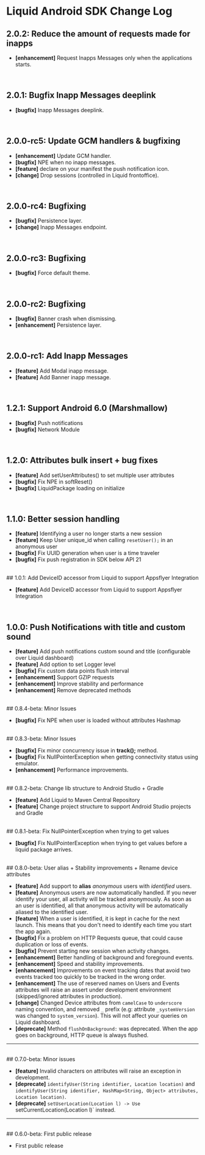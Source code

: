 # Liquid Android SDK Change Log

## 2.0.2: Reduce the amount of requests made for inapps

  * **[enhancement]** Request Inapps Messages only when the applications starts.

<br>

## 2.0.1: Bugfix Inapp Messages deeplink

  * **[bugfix]** Inapp Messages deeplink.

<br>

## 2.0.0-rc5: Update GCM handlers & bugfixing

  * **[enhancement]** Update GCM handler.
  * **[bugfix]** NPE when no inapp messages.
  * **[feature]** declare on your manifest the push notification icon.
  * **[change]** Drop sessions (controlled in Liquid frontoffice).

<br>


## 2.0.0-rc4: Bugfixing

  * **[bugfix]** Persistence layer.
  * **[change]** Inapp Messages endpoint.

<br>

## 2.0.0-rc3: Bugfixing

  * **[bugfix]** Force default theme.

<br>

## 2.0.0-rc2: Bugfixing

  * **[bugfix]** Banner crash when dismissing.
  * **[enhancement]** Persistence layer.

<br>

## 2.0.0-rc1: Add Inapp Messages

  * **[feature]** Add Modal inapp message.
  * **[feature]** Add Banner inapp message.

<br>

## 1.2.1: Support Android 6.0 (Marshmallow)

  * **[bugfix]** Push notifications
  * **[bugfix]** Network Module

<br>

## 1.2.0: Attributes bulk insert + bug fixes

  * **[feature]** Add setUserAttributes() to set multiple user attributes
  * **[bugfix]** Fix NPE in softReset()
  * **[bugfix]** LiquidPackage loading on initialize

<br>

## 1.1.0: Better session handling

  * **[feature]** Identifying a user no longer starts a new session
  * **[feature]** Keep User unique_id when calling `resetUser();` in an anonymous user
  * **[bugfix]** Fix UUID generation when user is a time traveler
  * **[bugfix]** Fix push registration in SDK below API 21

<br>
## 1.0.1: Add DeviceID accessor from Liquid to support Appsflyer Integration

  * **[feature]** Add DeviceID accessor from Liquid to support Appsflyer Integration

<br>

## 1.0.0: Push Notifications with title and custom sound

  * **[feature]** Add push notifications custom sound and title (configurable over Liquid dashboard)
  * **[feature]** Add option to set Logger level
  * **[bugfix]** Fix custom data points flush interval
  * **[enhancement]** Support GZIP requests
  * **[enhancement]** Improve stability and performance
  * **[enhancement]** Remove deprecated methods

<br>
## 0.8.4-beta: Minor Issues

* **[bugfix]** Fix NPE when user is loaded without attributes Hashmap

<br>
## 0.8.3-beta: Minor Issues

* **[bugfix]** Fix minor concurrency issue in **track();** method.
* **[bugfix]** Fix NullPointerException when getting connectivity status using emulator.
* **[enhancement]** Performance improvements.

<br>
## 0.8.2-beta: Change lib structure to Android Studio + Gradle

* **[feature]** Add Liquid to Maven Central Repository
* **[feature]** Change project structure to support Android Studio projects and Gradle

<br>
## 0.8.1-beta: Fix NullPointerException when trying to get values

* **[bugfix]** Fix NullPointerException when trying to get values before a liquid package arrives.

<br>
## 0.8.0-beta: User alias + Stability improvements + Rename device attributes

* **[feature]** Add support to **alias** *anonymous* users with *identified* users.
* **[feature]** Anonymous users are now automatically handled. If you never identify your user, all activity will be tracked anonymously. As soon as an user is identified, all that anonymous activity will be automatically aliased to the identified user.
* **[feature]** When a user is identified, it is kept in cache for the next launch. This means that you don't need to identify each time you start the app again.
* **[bugfix]** Fix a problem on HTTP Requests queue, that could cause duplication or loss of events.
* **[bugfix]** Prevent starting new session when activity changes.
* **[enhancement]** Better handling of background and foreground events.
* **[enhancement]** Speed and stability improvements.
* **[enhancement]** Improvements on event tracking dates that avoid two events tracked too quickly to be tracked in the wrong order.
* **[enhancement]** The use of reserved names on Users and Events attributes will raise an assert under development environment (skipped/ignored attributes in production).
* **[change]** Changed Device attributes from `camelCase` to `underscore` naming convention, and removed `_` prefix (e.g: attribute `_systemVersion` was changed to `system_version`). This will not affect your queries on Liquid dashboard.
* **[deprecate]** Method `flushOnBackground:` was deprecated. When the app goes on background, HTTP queue is always flushed.

-----------------

<br>
## 0.7.0-beta: Minor issues

* **[feature]** Invalid characters on attributes will raise an exception in development.
* **[deprecate]** `identifyUser(String identifier, Location location)` and `identifyUser(String identifier,	HashMap<String, Object> attributes, Location location)`.
* **[deprecate]** `setUserLocation(Location l) -> Use `setCurrentLocation(Location l)` instead.

-----------------

<br>
## 0.6.0-beta: First public release

* First public release
